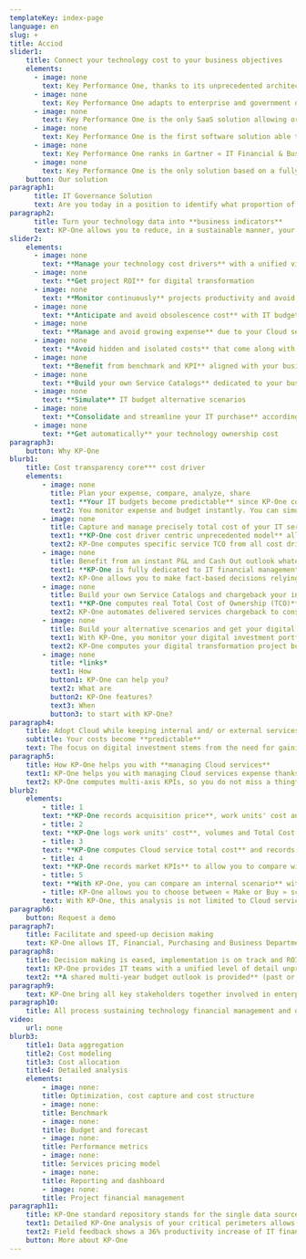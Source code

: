 ```yaml
---
templateKey: index-page
language: en
slug: +
title: Acciod
slider1:
    title: Connect your technology cost to your business objectives
    elements:
      - image: none
        text: Key Performance One, thanks to its unprecedented architecture, ensures an end-to-end data aggregation and structuration as well as its lifecycle
      - image: none
        text: Key Performance One adapts to enterprise and government organizations by identifying IT services producers and consumers
      - image: none
        text: Key Performance One is the only SaaS solution allowing organizations to share the same IT financial metrics for Total Cost of Ownership and Total Value of Ownership (TCO-TVO)
      - image: none
        text: Key Performance One is the first software solution able to bring together, plan and connect digital expenses and investments
      - image: none
        text: Key Performance One ranks in Gartner « IT Financial & Business Management » ITFM-ITBM Market Guide Top 5 solutions
      - image: none
        text: Key Performance One is the only solution based on a fully integrated IT business algorithm relying on a unique data model
    button: Our solution
paragraph1:
	  title: IT Governance Solution
	  text: Are you today in a position to identify what proportion of digital/technology expense is included in your products and/or services and what it will be tomorrow to achieve business goals?
paragraph2:
	  title: Turn your technology data into **business indicators**
	  text: KP-One allows you to reduce, in a sustainable manner, your digital cost to its real usage ratio and to align your technology investments with business strategic needs.
slider2:
    elements:
      - image: none
        text: **Manage your technology cost drivers** with a unified view
      - image: none
        text: **Get project ROI** for digital transformation
      - image: none
        text: **Monitor continuously** projects productivity and avoid drift
      - image: none
        text: **Anticipate and avoid obsolescence cost** with IT budget predictability
      - image: none
        text: **Manage and avoid growing expense** due to your Cloud services with TCO and TVO
      - image: none
        text: **Avoid hidden and isolated costs** that come along with shadow IT risk
      - image: none
        text: **Benefit from benchmark and KPI** aligned with your business context
      - image: none
        text: **Build your own Service Catalogs** dedicated to your business
      - image: none
        text: **Simulate** IT budget alternative scenarios
      - image: none
        text: **Consolidate and streamline your IT purchase** according to supplier and service type
      - image: none
        text: **Get automatically** your technology ownership cost
paragraph3:
    button: Why KP-One
blurb1:
    title: Cost transparency core*** cost driver
    elements:
        - image: none
          title: Plan your expense, compare, analyze, share
          text1: **Your IT budgets become predictable** since KP-One computes them from your real fixed and variable costs.
          text2: You monitor expense and budget instantly. You can simulate your next years' budget and compare them with previous fiscal years.
        - image: none
          title: Capture and manage precisely total cost of your IT services (TCO)
          text1: **KP-One cost driver centric unprecedented model** allows you to match all technology resources with all their cost types
          text2: KP-One computes specific service TCO from all cost drivers attached to each technology resource.
        - image: none
          title: Benefit from an instant P&L and Cash Out outlook whatever the budget or investment project analyzed might be
          text1: **KP-One is fully dedicated to IT financial management and IT governance** allowing you to bring all financial and technology decision makers together.
          text2: KP-One allows you to make fact-based decisions relying on synchronized Cash Out and P&L outlooks whatever the analyzed or simulated perimeter might be.
        - image: none
          title: Build your own Service Catalogs and chargeback your internal customers with full transparency
          text1: **KP-One computes real Total Cost of Ownership (TCO)** for each service consumer/ user. KP-One assists you with building specific Services Catalogs, work units and contextual KPIs.
          text2: KP-One automates delivered services chargeback to consumers.
        - image: none
          title: Build your alternative scenarios and get your digital transformation project ROI and Payback
          text1: With KP-One, you monitor your digital investment portfolio and project benefit tracking along with their impact on recurring maintenance operations.
          text2: KP-One computes your digital transformation project business case for you by comparing initial and target total cost of operation. You can anticipate on technology obsolescence and related additional costs.
        - image: none
          title: *links*
          text1: How
          button1: KP-One can help you?
          text2: What are
          button2: KP-One features?
          text3: When
          button3: to start with KP-One?
paragraph4:
    title: Adopt Cloud while keeping internal and/ or external services aligned with your budget
    subtitle: Your costs become **predictable**
    text: The focus on digital investment stems from the need for gaining market intelligence and technology powerful offerings. Corporations are focusing on data acquisition and processing that are enabled by Cloud computing mature offerings.
paragraph5:
    title: How KP-One helps you with **managing Cloud services**
    text1: KP-One helps you with managing Cloud services expense thanks to its unprecedented seamless data model.
    text2: KP-One computes multi-axis KPIs, so you do not miss a thing***
blurb2:
    elements:
        - title: 1
        text: **KP-One records acquisition price**, work units' cost and computes total cost (IaaS, PaaS, SaaS) allowing to analyze and understand overwhelming Cloud services invoices.
        - title: 2
        text: **KP-One logs work units' cost**, volumes and Total Cost of Ownership (TCO) overtime. KP-One records work units, and volumes variations.
        - title: 3
        text: **KP-One computes Cloud service total cost** and records variance to compute Total Value of Ownership (TVO).
        - title: 4
        text: **KP-One records market KPIs** to allow you to compare with Cloud most appropriate usage rate according to instant best price.
        - title: 5
        text: **With KP-One, you can compare an internal scenario** with a Cloud adoption scenario designed with your specific volumes. This comparison allows you to compute transformation project ROI and to tell if Cloud flexibility has a relevant cost in your context.
        - title: KP-One allows you to choose between « Make or Buy » scenarios.
        text: With KP-One, this analysis is not limited to Cloud services and can be extended **to any internal/ external service.**
paragraph6:
    button: Request a demo
paragraph7:
    title: Facilitate and speed-up decision making
    text: KP-One allows IT, Financial, Purchasing and Business Departments to have a shared and reliable understanding of technology expense along with its impact on enterprise delivered service.
paragraph8:
    title: Decision making is eased, implementation is on track and ROI is auditable.
    text1: KP-One provides IT teams with a unified level of detail unprecedented in other solutions and executive management with strategic financial data. IT assets value, whether they are investments or delivered services, can be instantly analyzed. KP-One provides all mandatory features for budget deviation monitoring, technology cost structure analysis and digital transformation investments impact calculation.
    text2: **A shared multi-year budget outlook is provided** (past or future), available on both Cash Out and P&L, contextual KPIs are computed, benchmark is enabled, alternative scenarios are included as well as the entire project portfolio.
paragraph9:
    text: KP-One bring all key stakeholders together involved in enterprise digital transformation **KP-One*** a powerful platform**
paragraph10:
    title: All process sustaining technology financial management and optimization are automated by KP-One
video:
    url: none
blurb3:
    title1: Data aggregation
    title2: Cost modeling
    title3: Cost allocation
    title4: Detailed analysis
    elements:
        - image: none:
        title: Optimization, cost capture and cost structure
        - image: none:
        title: Benchmark
        - image: none:
        title: Budget and forecast
        - image: none:
        title: Performance metrics
        - image: none:
        title: Services pricing model
        - image: none:
        title: Reporting and dashboard
        - image: none:
        title: Project financial management
paragraph11:
    title: KP-One standard repository stands for the single data source for the collaborative analysis platform which turns your technical and financial data into business KPIs.
    text1: Detailed KP-One analysis of your critical perimeters allows you to identify structural and sustainable savings with an order of magnitude between 15%-20% as soon as implemented.
    text2: Field feedback shows a 36% productivity increase of IT financial management processes.
    button: More about KP-One
---
```


